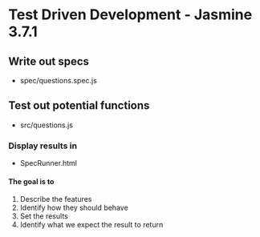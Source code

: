 # Test Driven Development - Jasmine 3.7.1
## Write out specs
* spec/questions.spec.js
## Test out potential functions
* src/questions.js
### Display results in
* SpecRunner.html
#### The goal is to
1. Describe the features
2. Identify how they should behave
3. Set the results
4. Identify what we expect the result to return
